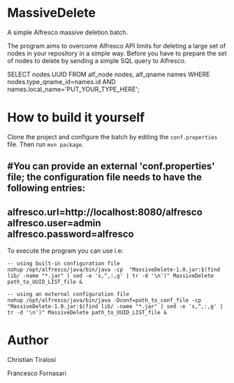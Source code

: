 # MassiveDelete
A simple Alfresco massive deletion batch.

The program aims to overcome Alfresco API limits for deleting a large set of nodes in your repository in a simple way. Before you have to prepare the set of nodes to delete by sending a simple SQL query to Alfresco.

SELECT nodes.UUID FROM alf_node nodes, alf_qname names WHERE nodes.type_qname_id=names.id AND names.local_name='PUT_YOUR_TYPE_HERE';
	
# How to build it yourself
Clone the project and configure the batch by editing the `conf.properties` file. Then run `mvn package`.

#You can provide an external 'conf.properties' file; the configuration file needs to have the following entries:
------------------------------------------
alfresco.url=http://localhost:8080/alfresco
alfresco.user=admin
alfresco.password=alfresco
------------------------------------------

To execute the program you can use i.e:

	-- using built-in configuration file
	nohup /opt/alfresco/java/bin/java -cp  "MassiveDelete-1.0.jar:$(find lib/ -name "*.jar" | sed -e 's,^,:,g' | tr -d '\n')" MassiveDelete path_to_UUID_LIST_file &

	-- using an external configuration file
	nohup /opt/alfresco/java/bin/java -Dconf=path_to_conf_file -cp  "MassiveDelete-1.0.jar:$(find lib/ -name "*.jar" | sed -e 's,^,:,g' | tr -d '\n')" MassiveDelete path_to_UUID_LIST_file &	


# Author
Christian Tiralosi

Francesco Fornasari
